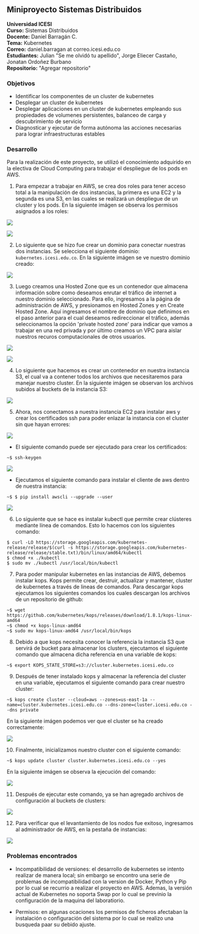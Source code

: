 ## Miniproyecto Sistemas Distribuidos

**Universidad ICESI**  
**Curso:** Sistemas Distribuidos  
**Docente:** Daniel Barragán C.  
**Tema:**  Kubernetes  
**Correo:** daniel.barragan at correo.icesi.edu.co  
**Estudiantes:** Julian "Se me olvidó tu apellido", Jorge Eliecer Castaño, Jonatan Ordoñez Burbano  
**Repositorio:** "Agregar repositorio"

### Objetivos
* Identificar los componentes de un cluster de kubernetes
* Desplegar un cluster de kubernetes
* Desplegar aplicaciones en un cluster de kubernetes empleando sus propiedades
de volumenes persistentes, balanceo de carga y descubrimiento de servicio
* Diagnosticar y ejecutar de forma autónoma las acciones necesarias para lograr infraestructuras estables

### Desarrollo
Para la realización de este proyecto, se utilizó el conocimiento adquirido en la electiva de Cloud Computing para trabajar el despliegue de los pods en AWS.

1. Para empezar a trabajar en AWS, se crea dos roles para tener acceso total a la manipulación de dos instancias, la primera es una EC2 y la segunda es una S3, en las cuales se realizará un despliegue de un cluster y los pods. En la siguiente imágen se observa los permisos asignados a los roles:

![](imgs/kubernetes-role-user.PNG)

![](imgs/kubernetes-role-ec2.PNG)

2. Lo siguiente que se hizo fue crear un dominio para conectar nuestras dos instancias. Se selecciona el siguiente dominio: ``kubernetes.icesi.edu.co``. En la siguiente imágen se ve nuestro dominio creado:

![](imgs/route.PNG)

3. Luego creamos una Hosted Zone que es un contenedor que almacena información sobre como deseamos enrutar el tráfico de internet a nuestro dominio seleccionado. Para ello, ingresamos a la página de administración de AWS, y presionamos en Hosted Zones y en Create Hosted Zone. Aquí ingresamos el nombre de dominio que definimos en el paso anterior para el cual deseamos redireccionar el tráfico, además seleccionamos la opción 'private hosted zone' para indicar que vamos a trabajar en una red privada y por último creamos un VPC para aislar nuestros recuros computacionales de otros usuarios.

![](imgs/route53.PNG)

![](imgs/vpc.PNG)

4. Lo siguiente que hacemos es crear un contenedor en nuestra instancia S3, el cual va a contener todos los archivos que necesitaremos para manejar nuestro cluster. En la siguiente imágen se observan los archivos subidos al buckets de la instancia S3:

![](imgs/s3.PNG)

5. Ahora, nos conectamos a nuestra instancia EC2 para instalar aws y crear los certificados ssh para poder enlazar la instancia con el cluster sin que hayan errores:

![](imgs/putty.PNG)

* El siguiente comando puede ser ejecutado para crear los certificados:

```
~$ ssh-keygen
```

![](imgs/key-gen.PNG)

* Ejecutamos el siguiente comando para instalar el cliente de aws dentro de nuestra instancia:

```
~$ $ pip install awscli --upgrade --user
```

![](imgs/install-aws.PNG)

6. Lo siguiente que se hace es instalar kubectl que permite crear clústeres mediante línea de comandos. Esto lo hacemos con los siguientes comando:

```
$ curl -LO https://storage.googleapis.com/kubernetes-release/release/$(curl -s https://storage.googleapis.com/kubernetes-release/release/stable.txt)/bin/linux/amd64/kubectl
$ chmod +x ./kubectl
$ sudo mv ./kubectl /usr/local/bin/kubectl
```

7. Para poder manipular kubernetes en las instancias de AWS, debemos instalar kops. Kops permite crear, destruir, actualizar y mantener, cluster de kubernetes a través de lineas de comandos. Para descargar kops ejecutamos los siguientes comandos los cuales descargan los archivos de un repositorio de github:

```
~$ wget https://github.com/kubernetes/kops/releases/download/1.8.1/kops-linux-amd64
~$ chmod +x kops-linux-amd64
~$ sudo mv kops-linux-amd64 /usr/local/bin/kops
```

8. Debido a que kops necesita conocer la referencia la instancia S3 que servirá de bucket para almacenar los clusters, ejecutamos el siguiente comando que almacena dicha referencia en una variable de kops:

```
~$ export KOPS_STATE_STORE=s3://cluster.kubernetes.icesi.edu.co
```

9. Después de tener instalado kops y almacenar la referencia del cluster en una variable, ejecutamos el siguiente comando para crear nuestro cluster:

```
~$ kops create cluster --cloud=aws --zones=us-east-1a --name=cluster.kubernetes.icesi.edu.co --dns-zone=cluster.icesi.edu.co --dns private
```
En la siguiente imágen podemos ver que el cluster se ha creado correctamente:

![](imgs/cluster.PNG)

10. Finalmente, inicializamos nuestro cluster con el siguiente comando:

```
~$ kops update cluster cluster.kubernetes.icesi.edu.co --yes
```

En la siguiente imágen se observa la ejecución del comando:

![](imgs/cluster-start.PNG)

11. Después de ejecutar este comando, ya se han agregado archivos de configuración al buckets de clusters:

![](imgs/s3-cluster.PNG)

12. Para verificar que el levantamiento de los nodos fue exitoso, ingresamos al administrador de AWS, en la pestaña de instancias:

![](imgs/nodes.PNG)


### Problemas encontrados

* Incompatibilidad de versiones: el desarrollo de kubernetes se intento realizar de manera local; sin embargo se encontro una serie de problemas de incompatibilidad con la version de Docker, Python y Pip por lo cual se recurrio a realizar el proyecto en AWS. Ademas, la versión actual de Kubernetes no soporta Swap por lo cual se previnio la configuración de la maquina del laboratiorio.

* Permisos: en algunas ocaciones los permisos de ficheros afectaban la instalación o configuración del sistema por lo cual se realizo una busqueda paar su debido ajuste.
